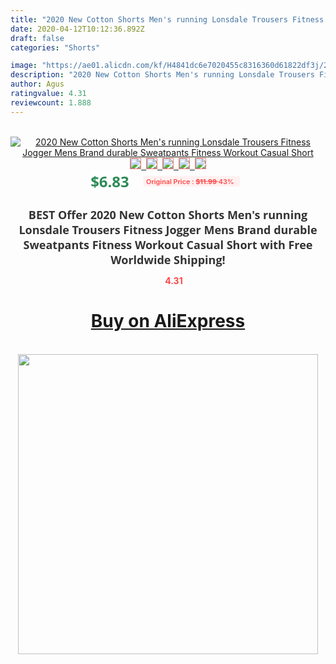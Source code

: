 ```yaml
---
title: "2020 New Cotton Shorts Men's running Lonsdale Trousers Fitness Jogger Mens Brand durable Sweatpants Fitness Workout Casual Short"
date: 2020-04-12T10:12:36.892Z
draft: false
categories: "Shorts"

image: "https://ae01.alicdn.com/kf/H4841dc6e7020455c8316360d61822df3j/2020-New-Cotton-Shorts-Men-s-running-Lonsdale-Trousers-Fitness-Jogger-Mens-Brand-durable-Sweatpants-Fitness.jpg"
description: "2020 New Cotton Shorts Men's running Lonsdale Trousers Fitness Jogger Mens Brand durable Sweatpants Fitness Workout Casual Short"
author: Agus
ratingvalue: 4.31
reviewcount: 1.888
---
```

<br>
<div style="text-align: center;">
<a href="https://s.click.aliexpress.com/e/_Afk0qp" target="_blank" rel="nofollow noopener noreferrer"><img alt="2020 New Cotton Shorts Men's running Lonsdale Trousers Fitness Jogger Mens Brand durable Sweatpants Fitness Workout Casual Short" class="magnifier-image" src="https://ae01.alicdn.com/kf/H4841dc6e7020455c8316360d61822df3j/2020-New-Cotton-Shorts-Men-s-running-Lonsdale-Trousers-Fitness-Jogger-Mens-Brand-durable-Sweatpants-Fitness.jpg_640x640.jpg">
<br>
<img style="border:1px solid salmon" src="https://ae01.alicdn.com/kf/H4841dc6e7020455c8316360d61822df3j/2020-New-Cotton-Shorts-Men-s-running-Lonsdale-Trousers-Fitness-Jogger-Mens-Brand-durable-Sweatpants-Fitness.jpg_120x120.jpg">&nbsp;&nbsp;<img style="border:1px solid salmon" src="https://ae01.alicdn.com/kf/H44588ac92c234d3fbb8abac28bbc44d6a/2020-New-Cotton-Shorts-Men-s-running-Lonsdale-Trousers-Fitness-Jogger-Mens-Brand-durable-Sweatpants-Fitness.jpg_120x120.jpg">&nbsp;&nbsp;<img style="border:1px solid salmon" src="https://ae01.alicdn.com/kf/H42de79bb39fd4a3b813d2ed82e9fb5722/2020-New-Cotton-Shorts-Men-s-running-Lonsdale-Trousers-Fitness-Jogger-Mens-Brand-durable-Sweatpants-Fitness.jpg_120x120.jpg">&nbsp;&nbsp;<img style="border:1px solid salmon" src="https://ae01.alicdn.com/kf/Hb445e1b2421443fa9fd590abb8d773b4D/2020-New-Cotton-Shorts-Men-s-running-Lonsdale-Trousers-Fitness-Jogger-Mens-Brand-durable-Sweatpants-Fitness.jpg_120x120.jpg">&nbsp;&nbsp;<img style="border:1px solid salmon" src="https://ae01.alicdn.com/kf/Hd26096beb07a460a98e70462b6a438d4q/2020-New-Cotton-Shorts-Men-s-running-Lonsdale-Trousers-Fitness-Jogger-Mens-Brand-durable-Sweatpants-Fitness.jpg_120x120.jpg"></a></div><br0>
<div style="text-align: center;"><span style="background-color: white; border: 0px; box-sizing: border-box; color: seagreen; display: inline-block; font-family: &quot;open sans&quot; , &quot;arial&quot; , &quot;helvetica&quot; , sans-serif , &quot;heiti&quot;; font-size: 24px; font-stretch: inherit; font-weight: 700; line-height: inherit; margin: 0px 10px 0px 0px; padding: 0px; vertical-align: middle;">$6.83 </span>
<span style="background: rgb(255 , 241 , 241); border-radius: 3px; border: 0px; box-sizing: border-box; color: #ff4747; display: inline-block; font-family: inherit; font-size: 12px; font-stretch: inherit; font-style: inherit; font-variant: inherit; font-weight: 600; line-height: inherit; margin: 0px; padding: 2px 5px; transform: scale(0.9); vertical-align: middle;">Original Price : <b style="text-decoration: line-through;">$11.99 </b> 43%&nbsp;&nbsp;</span></div>
<h1 style="color: #333333; display: inline-block; font-family: &quot;open sans&quot; , &quot;arial&quot; , &quot;helvetica&quot; , sans-serif , &quot;heiti&quot;; font-size: 18px; font-stretch: inherit; font-weight: 700; text-align: center;">BEST Offer 2020 New Cotton Shorts Men's running Lonsdale Trousers Fitness Jogger Mens Brand durable Sweatpants Fitness Workout Casual Short with Free Worldwide Shipping!</h1>
<div style="color: #ff4747; text-align: center;">
<img src="https://4.bp.blogspot.com/-M0ZcTcb-5uY/XleCXlxnR4I/AAAAAAAAAEc/OrjgMkXV1oMQFaCRZj5HQwOCBcu3w1FegCPcBGAYYCw/s1600/star.png" style="height: 15px;">&nbsp;<b>4.31</b></div>
<div class="button_cont" align="center"><a class="buynow_a" href="https://s.click.aliexpress.com/e/_Afk0qp" target="_blank" rel="nofollow noopener noreferrer"><H1>Buy on AliExpress</H1></a></div><br>
<div class="separator" style="clear: both; text-align: center;">
<img src="https://lh3.googleusercontent.com/-pTy5HemUv9M/XlePHvY0dAI/AAAAAAAAAE4/0nX5iRUoIWY8eMW9Dpxeirr157OZliDIgCLcBGAsYHQ/s1600/badge.gif" width="480">
</div>
